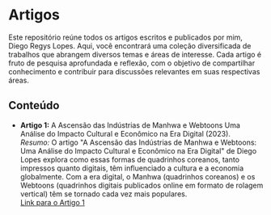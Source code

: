 # Artigos

Este repositório reúne todos os artigos escritos e publicados por mim, Diego Regys Lopes. Aqui, você encontrará uma coleção diversificada de trabalhos que abrangem diversos temas e áreas de interesse. Cada artigo é fruto de pesquisa aprofundada e reflexão, com o objetivo de compartilhar conhecimento e contribuir para discussões relevantes em suas respectivas áreas.


<h2>Conteúdo</h2>
    <ul>
        <li>
            <strong>Artigo 1:</strong> A Ascensão das Indústrias de Manhwa e Webtoons  Uma Análise do Impacto Cultural e Econômico na Era Digital (2023).
            <br>
            <em>Resumo:</em> O artigo "A Ascensão das Indústrias de Manhwa e Webtoons: Uma Análise do Impacto Cultural e Econômico na Era Digital" de Diego Lopes explora como essas formas de quadrinhos coreanos, tanto impressos quanto digitais, têm influenciado a cultura e a economia globalmente. Com a era digital, o Manhwa (quadrinhos coreanos) e os Webtoons (quadrinhos digitais publicados online em formato de rolagem vertical) têm se tornado cada vez mais populares.
            <br>
            <a href="A Ascensão das Indústrias de Manhwa e Webtoons Uma Análise do Impacto.docx">Link para o Artigo 1</a>
        </li>
